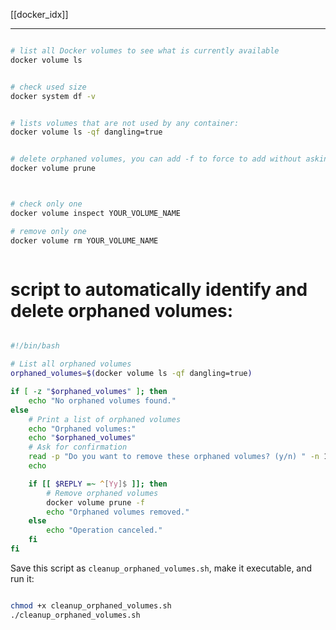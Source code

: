 [[docker_idx]]


---

```sh

# list all Docker volumes to see what is currently available
docker volume ls


# check used size
docker system df -v


# lists volumes that are not used by any container:
docker volume ls -qf dangling=true


# delete orphaned volumes, you can add -f to force to add without asking
docker volume prune



# check only one
docker volume inspect YOUR_VOLUME_NAME

# remove only one
docker volume rm YOUR_VOLUME_NAME



```




 # script to automatically identify and delete orphaned volumes:
```sh

#!/bin/bash

# List all orphaned volumes
orphaned_volumes=$(docker volume ls -qf dangling=true)

if [ -z "$orphaned_volumes" ]; then
	echo "No orphaned volumes found."
else
	# Print a list of orphaned volumes
	echo "Orphaned volumes:"
	echo "$orphaned_volumes"
	# Ask for confirmation
	read -p "Do you want to remove these orphaned volumes? (y/n) " -n 1 -r
	echo

	if [[ $REPLY =~ ^[Yy]$ ]]; then
		# Remove orphaned volumes
		docker volume prune -f
		echo "Orphaned volumes removed."
	else
		echo "Operation canceled."
	fi
fi

```

Save this script as `cleanup_orphaned_volumes.sh`, make it executable, and run it:

```sh

chmod +x cleanup_orphaned_volumes.sh
./cleanup_orphaned_volumes.sh

```

